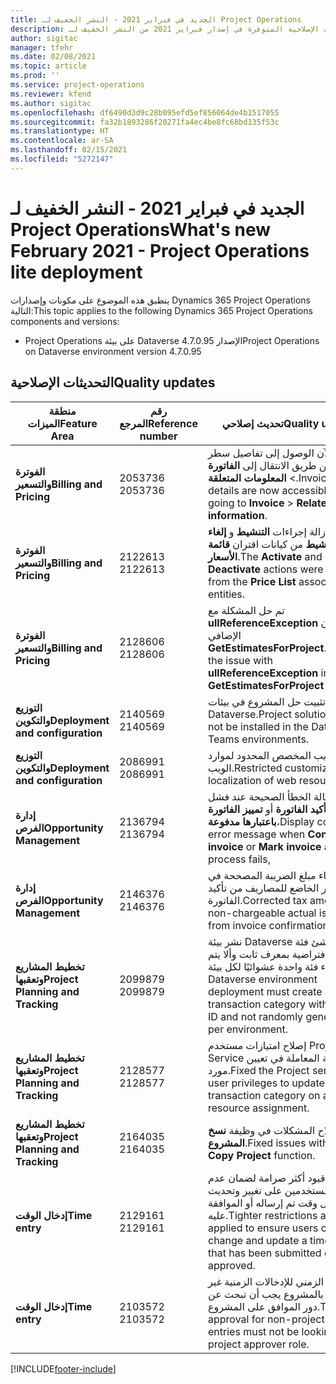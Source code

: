 ```yaml
---
title: الجديد في فبراير 2021 - النشر الخفيف لـ Project Operations
description: يوفر هذا الموضوع معلومات حول التحديثات الإصلاحية المتوفرة في إصدار فبراير 2021 من النشر الخفيف لـ Project Operations.
author: sigitac
manager: tfehr
ms.date: 02/08/2021
ms.topic: article
ms.prod: ''
ms.service: project-operations
ms.reviewer: kfend
ms.author: sigitac
ms.openlocfilehash: df6490d3d9c28b095efd5ef856064de4b1517055
ms.sourcegitcommit: fa32b1893286f20271fa4ec4be8fc68bd135f53c
ms.translationtype: HT
ms.contentlocale: ar-SA
ms.lasthandoff: 02/15/2021
ms.locfileid: "5272147"
---
```

# <a name="whats-new-february-2021---project-operations-lite-deployment"></a><span data-ttu-id="080c1-103">الجديد في فبراير 2021 - النشر الخفيف لـ Project Operations</span><span class="sxs-lookup"><span data-stu-id="080c1-103">What's new February 2021 - Project Operations lite deployment</span></span>

<span data-ttu-id="080c1-104">ينطبق هذه الموضوع على مكونات وإصدارات Dynamics 365 Project Operations التالية:</span><span class="sxs-lookup"><span data-stu-id="080c1-104">This topic applies to the following Dynamics 365 Project Operations components and versions:</span></span>

  - <span data-ttu-id="080c1-105">Project Operations على بيئة Dataverse الإصدار 4.7.0.95</span><span class="sxs-lookup"><span data-stu-id="080c1-105">Project Operations on Dataverse environment version 4.7.0.95</span></span>

## <a name="quality-updates"></a><span data-ttu-id="080c1-106">التحديثات الإصلاحية</span><span class="sxs-lookup"><span data-stu-id="080c1-106">Quality updates</span></span>

| <span data-ttu-id="080c1-107">**منطقة الميزات**</span><span class="sxs-lookup"><span data-stu-id="080c1-107">**Feature Area**</span></span> | <span data-ttu-id="080c1-108">**رقم المرجع**</span><span class="sxs-lookup"><span data-stu-id="080c1-108">**Reference number**</span></span> | <span data-ttu-id="080c1-109">**تحديث إصلاحي**</span><span class="sxs-lookup"><span data-stu-id="080c1-109">**Quality update**</span></span> |
| --- | --- | --- |
| <span data-ttu-id="080c1-110">**الفوترة والتسعير**</span><span class="sxs-lookup"><span data-stu-id="080c1-110">**Billing and Pricing**</span></span> | <span data-ttu-id="080c1-111">2053736 </span><span class="sxs-lookup"><span data-stu-id="080c1-111">2053736</span></span> | <span data-ttu-id="080c1-112">يمكن الآن الوصول إلى تفاصيل سطر الفاتورة عن طريق الانتقال إلى **الفاتورة** > **المعلومات المتعلقة**.</span><span class="sxs-lookup"><span data-stu-id="080c1-112">Invoice line details are now accessible by going to **Invoice** > **Related information**.</span></span> |
| <span data-ttu-id="080c1-113">**الفوترة والتسعير**</span><span class="sxs-lookup"><span data-stu-id="080c1-113">**Billing and Pricing**</span></span> | <span data-ttu-id="080c1-114">2122613 </span><span class="sxs-lookup"><span data-stu-id="080c1-114">2122613</span></span> | <span data-ttu-id="080c1-115">تمت إزالة إجراءات **التنشيط** و **إلغاء التنشيط** من كيانات اقتران **قائمة الأسعار**.</span><span class="sxs-lookup"><span data-stu-id="080c1-115">The **Activate** and **Deactivate** actions were removed from the **Price List** association entities.</span></span> |
| <span data-ttu-id="080c1-116">**الفوترة والتسعير**</span><span class="sxs-lookup"><span data-stu-id="080c1-116">**Billing and Pricing**</span></span> | <span data-ttu-id="080c1-117">2128606 </span><span class="sxs-lookup"><span data-stu-id="080c1-117">2128606</span></span> | <span data-ttu-id="080c1-118">تم حل المشكلة مع **ullReferenceException** في المكون الإضافي **GetEstimatesForProject**.</span><span class="sxs-lookup"><span data-stu-id="080c1-118">Resolved the issue with **ullReferenceException** in the **GetEstimatesForProject** plug-in.</span></span> |
| <span data-ttu-id="080c1-119">**التوزيع والتكوين**</span><span class="sxs-lookup"><span data-stu-id="080c1-119">**Deployment and configuration**</span></span> | <span data-ttu-id="080c1-120">2140569 </span><span class="sxs-lookup"><span data-stu-id="080c1-120">2140569</span></span> | <span data-ttu-id="080c1-121">يجب عدم تثبيت حل المشروع في بيئات Dataverse.</span><span class="sxs-lookup"><span data-stu-id="080c1-121">Project solution must not be installed in the Dataverse Teams environments.</span></span> |
| <span data-ttu-id="080c1-122">**التوزيع والتكوين**</span><span class="sxs-lookup"><span data-stu-id="080c1-122">**Deployment and configuration**</span></span> | <span data-ttu-id="080c1-123">2086991 </span><span class="sxs-lookup"><span data-stu-id="080c1-123">2086991</span></span> | <span data-ttu-id="080c1-124">التعريب المخصص المحدود لموارد الويب.</span><span class="sxs-lookup"><span data-stu-id="080c1-124">Restricted customizing localization of web resources.</span></span> |
| <span data-ttu-id="080c1-125">**إدارة الفرص**</span><span class="sxs-lookup"><span data-stu-id="080c1-125">**Opportunity Management**</span></span> | <span data-ttu-id="080c1-126">2136794 </span><span class="sxs-lookup"><span data-stu-id="080c1-126">2136794</span></span> | <span data-ttu-id="080c1-127">عرض رسالة الخطأ الصحيحة عند فشل عملية **تأكيد الفاتورة** أو **تمييز الفاتورة باعتبارها مدفوعة**،</span><span class="sxs-lookup"><span data-stu-id="080c1-127">Display correct error message when **Confirm invoice** or **Mark invoice as paid** process fails,</span></span> |
| <span data-ttu-id="080c1-128">**إدارة الفرص**</span><span class="sxs-lookup"><span data-stu-id="080c1-128">**Opportunity Management**</span></span> | <span data-ttu-id="080c1-129">2146376 </span><span class="sxs-lookup"><span data-stu-id="080c1-129">2146376</span></span> | <span data-ttu-id="080c1-130">يتم إنشاء مبلغ الضريبة المصححة في الفعلي غير الخاضع للمصاريف من تأكيد الفاتورة.</span><span class="sxs-lookup"><span data-stu-id="080c1-130">Corrected tax amount in a non-chargeable actual is created from invoice confirmation.</span></span> |
| <span data-ttu-id="080c1-131">**تخطيط المشاريع وتعقبها**</span><span class="sxs-lookup"><span data-stu-id="080c1-131">**Project Planning and Tracking**</span></span> | <span data-ttu-id="080c1-132">2099879 </span><span class="sxs-lookup"><span data-stu-id="080c1-132">2099879</span></span> | <span data-ttu-id="080c1-133">نشر بيئة Dataverse يجب أن يُنشئ فئة معاملة افتراضية بمعرف ثابت وألا يتم إنشاء فئة واحدة عشوائيًا لكل بيئة.</span><span class="sxs-lookup"><span data-stu-id="080c1-133">The Dataverse environment deployment must create a default transaction category with a static ID and not randomly generate one per environment.</span></span> |
| <span data-ttu-id="080c1-134">**تخطيط المشاريع وتعقبها**</span><span class="sxs-lookup"><span data-stu-id="080c1-134">**Project Planning and Tracking**</span></span> | <span data-ttu-id="080c1-135">2128577 </span><span class="sxs-lookup"><span data-stu-id="080c1-135">2128577</span></span> | <span data-ttu-id="080c1-136">إصلاح امتيازات مستخدم Project Service لتحديث فئة المعاملة في تعيين مورد.</span><span class="sxs-lookup"><span data-stu-id="080c1-136">Fixed the Project service user privileges to update the transaction category on a resource assignment.</span></span> |
| <span data-ttu-id="080c1-137">**تخطيط المشاريع وتعقبها**</span><span class="sxs-lookup"><span data-stu-id="080c1-137">**Project Planning and Tracking**</span></span> | <span data-ttu-id="080c1-138">2164035 </span><span class="sxs-lookup"><span data-stu-id="080c1-138">2164035</span></span> | <span data-ttu-id="080c1-139">إصلاح المشكلات في وظيفة **نسخ المشروع**.</span><span class="sxs-lookup"><span data-stu-id="080c1-139">Fixed issues with the **Copy Project** function.</span></span> |
| <span data-ttu-id="080c1-140">**إدخال الوقت**</span><span class="sxs-lookup"><span data-stu-id="080c1-140">**Time entry**</span></span> | <span data-ttu-id="080c1-141">2129161 </span><span class="sxs-lookup"><span data-stu-id="080c1-141">2129161</span></span> | <span data-ttu-id="080c1-142">تم تطبيق قيود أكثر صرامة لضمان عدم قدرة المستخدمين على تغيير وتحديث أي إدخال وقت تم إرساله أو الموافقة عليه.</span><span class="sxs-lookup"><span data-stu-id="080c1-142">Tighter restrictions are applied to ensure users can't change and update a time entry that has been submitted or approved.</span></span> |
| <span data-ttu-id="080c1-143">**إدخال الوقت**</span><span class="sxs-lookup"><span data-stu-id="080c1-143">**Time entry**</span></span> | <span data-ttu-id="080c1-144">2103572 </span><span class="sxs-lookup"><span data-stu-id="080c1-144">2103572</span></span> | <span data-ttu-id="080c1-145">الاعتماد الزمني للإدخالات الزمنية غير الخاصة بالمشروع يجب أن تبحث عن دور الموافق على المشروع.</span><span class="sxs-lookup"><span data-stu-id="080c1-145">Time approval for non-project time entries must not be looking for project approver role.</span></span> |


[!INCLUDE[footer-include](../../includes/footer-banner.md)]